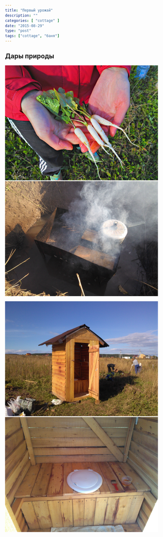 ```yaml
---
title: "Первый урожай"
description: ""
categories: [ "cottage" ]
date: "2015-08-29"
type: "post"
tags: ["cottage", "баня"]
---
```


## Дары природы

![Редиска при!](20150829_171637_HDR.jpg)  ![Готовим еду в безопасной канаве)](20150829_171943.jpg)

![Тронный зал](20150829_172017.jpg)  ![Ну совсем как в европе теперь](20150829_172029.jpg)
